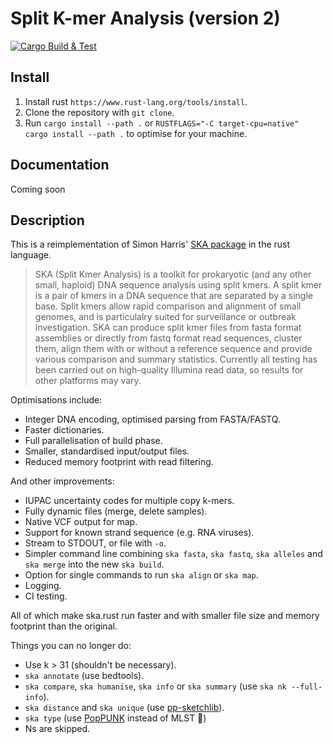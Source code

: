 # Split K-mer Analysis (version 2)

<!-- badges: start -->
[![Cargo Build & Test](https://github.com/bacpop/ska.rust/actions/workflows/ci.yml/badge.svg)](https://github.com/bacpop/ska.rust/actions/workflows/ci.yml)<!-- badges: end -->

## Install

1. Install rust `https://www.rust-lang.org/tools/install`.
2. Clone the repository with `git clone`.
3. Run `cargo install --path .` or `RUSTFLAGS="-C target-cpu=native" cargo install --path .` to optimise for your machine.

## Documentation

Coming soon

## Description

This is a reimplementation of Simon Harris' [SKA package](https://github.com/simonrharris/SKA) in the rust language.

> SKA (Split Kmer Analysis) is a toolkit for prokaryotic (and any other small, haploid) DNA sequence analysis using split kmers. A split kmer is a pair of kmers in a DNA sequence that are separated by a single base. Split kmers allow rapid comparison and alignment of small genomes, and is particulalry suited for surveillance or outbreak investigation. SKA can produce split kmer files from fasta format assemblies or directly from fastq format read sequences, cluster them, align them with or without a reference sequence and provide various comparison and summary statistics. Currently all testing has been carried out on high-quality Illumina read data, so results for other platforms may vary.

Optimisations include:

- Integer DNA encoding, optimised parsing from FASTA/FASTQ.
- Faster dictionaries.
- Full parallelisation of build phase.
- Smaller, standardised input/output files.
- Reduced memory footprint with read filtering.

And other improvements:

- IUPAC uncertainty codes for multiple copy k-mers.
- Fully dynamic files (merge, delete samples).
- Native VCF output for map.
- Support for known strand sequence (e.g. RNA viruses).
- Stream to STDOUT, or file with `-o`.
- Simpler command line combining `ska fasta`, `ska fastq`, `ska alleles` and `ska merge` into the new `ska build`.
- Option for single commands to run `ska align` or `ska map`.
- Logging.
- CI testing.

All of which make ska.rust run faster and with smaller file size and memory
footprint than the original.

Things you can no longer do:

- Use k > 31 (shouldn't be necessary).
- `ska annotate` (use bedtools).
- `ska compare`, `ska humanise`, `ska info` or `ska summary` (use `ska nk --full-info`).
- `ska distance` and `ska unique` (use [pp-sketchlib](https://github.com/bacpop/pp-sketchlib)).
- `ska type` (use [PopPUNK](https://github.com/bacpop/PopPUNK) instead of MLST 🙂)
- Ns are skipped.
